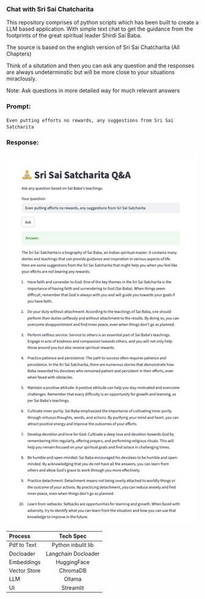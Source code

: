 ### Chat with Sri Sai Chatcharita

This repository comprises of python scripts which has been built to create a LLM based application. With simple text chat to get the guidance from the footprints of the great spiritual leader Shirdi Sai Baba.

The source is based on the english version of Sri Sai Chatcharita (All Chapters)

Think of a situtation and then you can ask any question and the responses are always undeterminstic but will be more close to your situations miraclously.

Note: Ask questions in more detailed way for much relevant answers

### Prompt: 
`Even putting efforts no rewards, any suggestions from Sri Sai Satcharita`

### Response: 
![Sample Response](assets/readme/response_1.png)

| Process | Tech Spec |
| :--- | :---: |
| Pdf to Text | Python inbulit lib |
| Docloader | Langchain Docloader |
| Embeddings | HuggingFace |
| Vector Store | ChromaDB |
| LLM | Ollama |
| UI | Streamlit |






